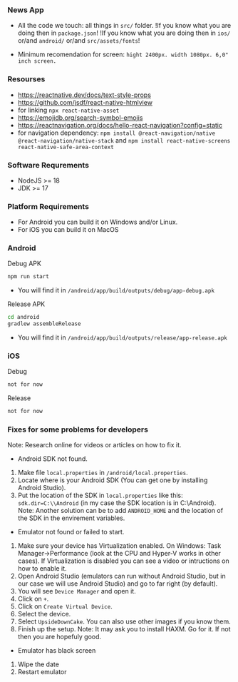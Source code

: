### News App
- All the code we touch: all things in `src/` folder. 
!If you know what you are doing then in `package.json`!
!If you know what you are doing then in `ios/` or/and `android/` or/and `src/assets/fonts`!

- Minimum recomendation for screen: `hight 2400px. width 1080px. 6,0" inch screen.`

### Resourses
- https://reactnative.dev/docs/text-style-props
- https://github.com/jsdf/react-native-htmlview
- for linking `npx react-native-asset`
- https://emojidb.org/search-symbol-emojis
- https://reactnavigation.org/docs/hello-react-navigation?config=static
- for navigation dependency: `npm install @react-navigation/native @react-navigation/native-stack` and `npm install react-native-screens react-native-safe-area-context`

### Software Requrements
- NodeJS >= 18
- JDK >= 17

### Platform Requirements
- For Android you can build it on Windows and/or Linux.
- For iOS you can build it on MacOS

### Android
Debug APK
```bash
npm run start
```
- You will find it in `/android/app/build/outputs/debug/app-debug.apk`


Release APK 

```bash
cd android
gradlew assembleRelease
```
- You will find it in `/android/app/build/outputs/release/app-release.apk`


### iOS
Debug
```bash
not for now
```

Release
```bash
not for now
```

### Fixes for some problems for developers
Note: Research online for videos or articles on how to fix it. 

- Android SDK not found.
1. Make file `local.properties` in `/android/local.properties`.
2. Locate where is your Android SDK (You can get one by installing Android Studio).
3. Put the location of the SDK in `local.properties` like this: `sdk.dir=C:\\Android` (in my case the SDK location is in C:\\Android).
Note: Another solution can be to add `ANDROID_HOME` and the location of the SDK in the envirement variables.

- Emulator not found or failed to start.
1. Make sure your device has Virtualization enabled. On Windows: Task Manager->Performance  (look at the CPU and Hyper-V works in other cases). If Virtualization is disabled you can see a video or intructions on how to enable it.
2. Open Android Studio (emulators can run without Android Studio, but in our case we will use Android Studio) and go to far right (by default).
3. You will see `Device Manager` and open it.
4. Click on `+`.
5. Click on `Create Virtual Device`.
6. Select the device.
7. Select `UpsideDownCake`. You can also use other images if you know them.
8. Finish up the setup.
Note: It may ask you to install HAXM. Go for it. If not then you are hopefuly good.

- Emulator has black screen
1. Wipe the date
2. Restart emulator
